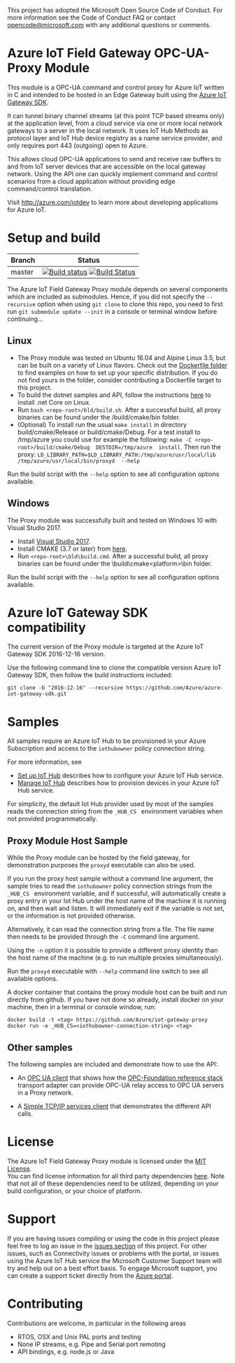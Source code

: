 This project has adopted the Microsoft Open Source Code of Conduct. For more information see the Code of Conduct FAQ or contact opencode@microsoft.com with any additional questions or comments.

# Azure IoT Field Gateway OPC-UA-Proxy Module

This module is a OPC-UA command and control proxy for Azure IoT written in C and intended to be hosted in an Edge Gateway built using the
[Azure IoT Gateway SDK](https://github.com/Azure/azure-iot-gateway-sdk).  

It can tunnel binary channel streams (at this point TCP based streams only) at the application level, from a cloud service via one or more local
network gateways to a server in the local network.  It uses IoT Hub Methods as protocol layer and IoT Hub device registry as a name 
service provider, and only requires port 443 (outgoing) open to Azure.

This allows cloud OPC-UA applications to send and receive raw buffers to and from IoT server devices that are accessible on the local
gateway network.  Using the API one can quickly implement command and control scenarios from a cloud application 
without providing edge command/control translation.   

Visit http://azure.com/iotdev to learn more about developing applications for Azure IoT.

# Setup and build

|Branch|Status|
|------|-------------|
|master|[![Build status](https://ci.appveyor.com/api/projects/status/do87bhdyyykf6sbj/branch/master?svg=true)](https://ci.appveyor.com/project/marcschier/iot-gateway-opc-ua-proxy/branch/master) [![Build Status](https://travis-ci.org/Azure/iot-gateway-opc-ua-proxy.svg?branch=master)](https://travis-ci.org/Azure/iot-gateway-opc-ua-proxy)|

The Azure IoT Field Gateway Proxy module depends on several components which are included as submodules. Hence, if you did
not specify the ```--recursive``` option when using ```git clone``` to clone this repo, you need to first run 
```git submodule update --init``` in a console or terminal window before continuing...

## Linux
- The Proxy module was tested on Ubuntu 16.04 and Alpine Linux 3.5, but can be built on a variety of Linux flavors. Check out 
the [Dockerfile folder](/bld/docker) to find examples 
on how to set up your specific distribution.  If you do not find yours in the folder, consider contributing a Dockerfile 
target to this project.
- To build the dotnet samples and API, follow the instructions [here](https://www.microsoft.com/net/core#linuxubuntu) to 
install .net Core on Linux.
- Run ```bash <repo-root>/bld/build.sh```.  After a successful build, all proxy binaries can be found under the 
/build/cmake/bin folder.
- (Optional) To install run the usual ```make install``` in directory build/cmake/Release or build/cmake/Debug. For a test 
install to /tmp/azure you could use for example the following: ```make -C <repo-root>/build/cmake/Debug  DESTDIR=/tmp/azure 
install```. Then run the proxy: ```LD_LIBRARY_PATH=$LD_LIBRARY_PATH:/tmp/azure/usr/local/lib /tmp/azure/usr/local/bin/proxyd 
--help```

Run the build script with the ```--help``` option to see all configuration options available.

## Windows
The Proxy module was successfully built and tested on Windows 10 with Visual Studio 2017.
- Install [Visual Studio 2017](https://www.visualstudio.com/downloads/).
- Install CMAKE (3.7 or later) from [here](https://cmake.org/).  
- Run ```<repo-root>\bld\build.cmd```.  After a successful build, all proxy binaries can be found under the 
\build\cmake\<platform>\bin folder.

Run the build script with the ```--help``` option to see all configuration options available.

# Azure IoT Gateway SDK compatibility
The current version of the Proxy module is targeted at the Azure IoT Gateway SDK 2016-12-16 version.

Use the following command line to clone the compatible version Azure IoT Gateway SDK, then follow the build instructions included:
```
git clone -b "2016-12-16" --recursive https://github.com/Azure/azure-iot-gateway-sdk.git
```
# Samples

All samples require an Azure IoT Hub to be provisioned in your Azure Subscription and access to the ```iothubowner``` 
policy connection string.

For more information, see

- [Set up IoT Hub](https://github.com/Azure/azure-iot-device-ecosystem/blob/master/setup_iothub.md) describes how to 
configure your Azure IoT Hub service.
- [Manage IoT Hub](https://github.com/Azure/azure-iot-device-ecosystem/blob/master/manage_iot_hub.md) describes how to 
provision devices in your Azure IoT Hub service.

For simplicity, the default Iot Hub provider used by most of the samples reads the connection string from the  ```_HUB_CS ``` environment variables when not provided programmatically.  

## Proxy Module Host Sample

While the Proxy module can be hosted by the field gateway, for demonstration purposes the ```proxyd``` executable can also 
be used.  

If you run the proxy host sample without a command line argument, the sample tries to read the ```iothubowner``` policy 
connection strings from the  ```_HUB_CS ``` environment variable, and if successful, will automatically create a proxy entry 
in your Iot Hub under the host name of the machine it is running on, and then wait and listen.  It will immediately exit if 
the variable is not set, or the information is not provided otherwise.

Alternatively, it can read the connection string from a file.  The file name then needs to be provided through the ```-C``` 
command line argument.  

Using the ```-n``` option it is possible to provide a different proxy identity than the host name of the machine (e.g. to 
run multiple proxies simultaneously).  

Run the ```proxyd``` executable with ```--help``` command line switch to see all available options. 

A docker container that contains the proxy module host can be built and run directly from github.  If you have not done 
so already, install docker on your machine, then in a terminal or console window, run:

```
docker build -t <tag> https://github.com/Azure/iot-gateway-proxy
docker run -e _HUB_CS=<iothubowner-connection-string> <tag>
```

## Other samples

The following samples are included and demonstrate how to use the API:

- An [OPC UA client](/api/csharp/samples/opc-ua/readme.md) that shows how the [OPC-Foundation reference stack](https://github.com/OPCFoundation/UA-.NETStandardLibrary) transport adapter can provide
OPC-UA relay access to OPC UA servers in a Proxy network.  

- A [Simple TCP/IP services client](/api/csharp/samples/simple/readme.md) that demonstrates the different API calls.

# License

The Azure IoT Field Gateway Proxy module is licensed under the [MIT License](https://github.com/Azure/iot-gateway-proxy/blob/master/LICENSE).  
You can find license information for all third party dependencies [here](https://github.com/Azure/iot-gateway-proxy/blob/master/thirdpartynotice.txt). 
Note that not all of these dependencies need to be utilized, depending on your build configuration, or your choice of platform.

# Support

If you are having issues compiling or using the code in this project please feel free to log an issue in the [issues section](https://github.com/Azure/iot-gateway-proxy/issues) of this project.
For other issues, such as Connectivity issues or problems with the portal, or issues using the Azure IoT Hub service the Microsoft Customer Support team will try and help out on a best effort basis.
To engage Microsoft support, you can create a support ticket directly from the [Azure portal](https://ms.portal.azure.com/#blade/Microsoft_Azure_Support/HelpAndSupportBlade).

# Contributing

Contributions are welcome, in particular in the following areas 

- RTOS, OSX and Unix PAL ports and testing
- None IP streams, e.g. Pipe and Serial port remoting
- API bindings, e.g. node.js or Java

